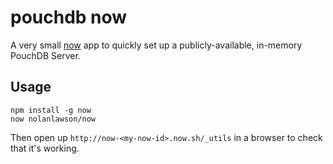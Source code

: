 pouchdb now
=======

A very small [now](http://now.sh/) app to quickly set up a publicly-available, in-memory PouchDB Server.

## Usage

    npm install -g now
    now nolanlawson/now

Then open up `http://now-<my-now-id>.now.sh/_utils` in a browser to check that it's working.
